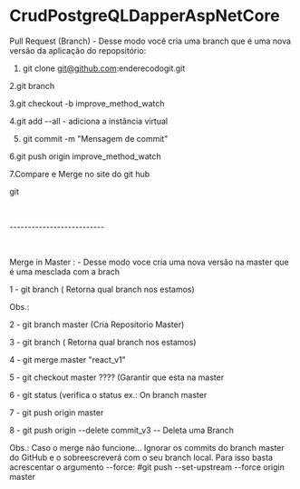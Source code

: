 # CrudPostgreQLDapperAspNetCore
Pull Request  (Branch) - Desse modo você cria uma branch que é uma nova versão da aplicação do repopsitório:</br>

1. git clone git@github.com:enderecodogit.git</br>

2.git branch</br>

3.git checkout -b improve_method_watch</br>

4.git add --all - adiciona a instância virtual</br>

5. git commit -m "Mensagem de commit"</br>

6.git push origin improve_method_watch</br>

7.Compare e Merge no site do git hub</br>

git </br>

​

--------------------------</br>

​

Merge in Master : - Desse modo voce cria uma nova versão na master que é uma mesclada com a brach</br>

1 - git branch ( Retorna qual branch nos estamos)</br>

Obs.: </br>

2 - git branch master (Cria Repositorio Master)</br>

3 - git branch  ( Retorna qual branch nos estamos)</br>

4 - git merge master "react_v1"</br>

5 - git checkout master ???? (Garantir que esta na master</br>

6 - git status (verifica o status ex.: On branch master

7 - git push origin master</br>

8 - git push origin --delete commit_v3 -- Deleta uma Branch

Obs.: Caso o merge não funcione...
Ignorar os commits do branch master do GitHub e o sobreescreverá com o seu branch local. Para isso basta acrescentar o argumento --force:
#git push --set-upstream --force origin master
